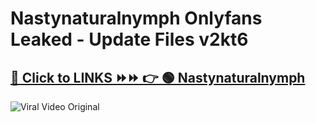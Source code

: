 
 # Nastynaturalnymph Onlyfans Leaked - Update Files v2kt6

## <h2><a href="https://clipsfans.com/Nastynaturalnymph&ref=git">🔗 Click to LINKS ⏩⏩ 👉 🟢 Nastynaturalnymph </a></h2>

<a href="https://clipsfans.com/Nastynaturalnymph&ref=git" rel="nofollow" data-target="animated-image.originalLink"><img src="https://i.ibb.co.com/xMMVF88/686577567.gif" alt="Viral Video Original" style="max-width: 100%; display: inline-block;" data-target="animated-image.originalImage"></a>

